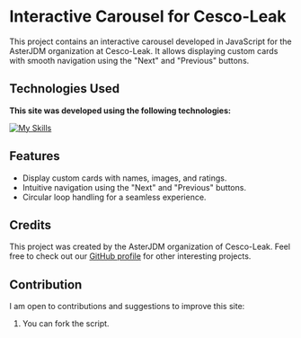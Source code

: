 # Interactive Carousel for Cesco-Leak

This project contains an interactive carousel developed in JavaScript for the AsterJDM organization at Cesco-Leak. It allows displaying custom cards with smooth navigation using the "Next" and "Previous" buttons.

## Technologies Used

**This site was developed using the following technologies:**

[![My Skills](https://skillicons.dev/icons?i=js)](https://github.com/Vital-Vuillaume)

## Features

- Display custom cards with names, images, and ratings.
- Intuitive navigation using the "Next" and "Previous" buttons.
- Circular loop handling for a seamless experience.

## Credits

This project was created by the AsterJDM organization of Cesco-Leak. Feel free to check out our [GitHub profile](https://github.com/AsterJDM/Cesco-Leak) for other interesting projects.

## Contribution

I am open to contributions and suggestions to improve this site:

1. You can fork the script.
